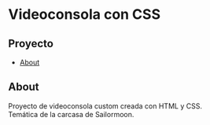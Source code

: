 # Videoconsola con CSS

## Proyecto

- [About](#about)



## About <a name = "Videoconsola"></a>

Proyecto de videoconsola custom creada con HTML y CSS.  
Temática de la carcasa de Sailormoon.



